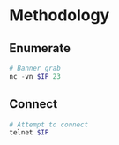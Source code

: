 # Methodology

## Enumerate

```powershell
# Banner grab
nc -vn $IP 23
```

## Connect

```powershell
# Attempt to connect
telnet $IP
```
